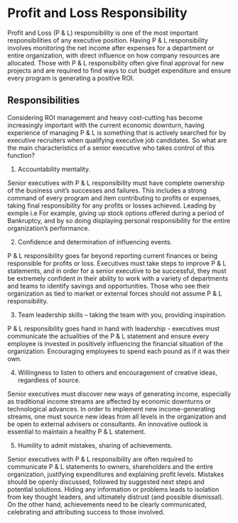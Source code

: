 # Profit and Loss Responsibility


Profit and Loss (P & L) responsibility is one of the most important responsibilities of any executive position. Having P & L responsibility involves monitoring the net income after expenses for a department or entire organization, with direct influence on how company resources are allocated. Those with P & L responsibility often give final approval for new projects and are required to find ways to cut budget expenditure and ensure every program is generating a positive ROI.

## Responsibilities

Considering ROI management and heavy cost-cutting has become increasingly important with the current economic downturn, having experience of managing P & L is something that is actively searched for by executive recruiters when qualifying executive job candidates. So what are the main characteristics of a senior executive who takes control of this function?

1. Accountability mentality.

Senior executives with P & L responsibility must have complete ownership of the business unit’s successes and failures. This includes a strong command of every program and item contributing to profits or expenses, taking final responsibility for any profits or losses achieved. Leading by exmple i.e For example, giving up stock options offered during a period of Bankruptcy, and by so doing displaying personal responsibility for the entire organization’s performance.

2. Confidence and determination of influencing events.

P & L responsibility goes far beyond reporting current finances or being responsible for profits or loss. Executives must take steps to improve P & L statements, and in order for a senior executive to be successful, they must be extremely confident in their ability to work with a variety of departments and teams to identify savings and opportunities. Those who see their organization as tied to market or external forces should not assume P & L responsibility.

3. Team leadership skills – taking the team with you, providing inspiration. 

P & L responsibility goes hand in hand with leadership - executives must communicate the actualities of the P & L statement and ensure every employee is invested in positively influencing the financial situation of the organization. Encouraging employees to spend each pound as if it was their own.

4. Willingness to listen to others and encouragement of creative ideas, regardless of source.

Senior executives must discover new ways of generating income, especially as traditional income streams are affected by economic downturns or technological advances. In order to implement new income-generating streams, one must source new ideas from all levels in the organization and be open to external advisers or consultants. An innovative outlook is essential to maintain a healthy P & L statement.

5. Humility to admit mistakes, sharing of achievements.

Senior executives with P & L responsibility are often required to communicate P & L statements to owners, shareholders and the entire organization, justifying expenditures and explaining profit levels. Mistakes should be openly discussed, followed by suggested next steps and potential solutions. Hiding any information or problems leads to isolation from key thought leaders, and ultimately distrust (and possible dismissal). On the other hand, achievements need to be clearly communicated, celebrating and attributing success to those involved.

